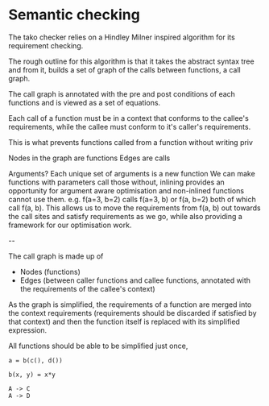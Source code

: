 # Semantic checking

The tako checker relies on a Hindley Milner inspired algorithm for its requirement checking.

The rough outline for this algorithm is that it takes the abstract syntax tree and from it, builds a set of graph of the calls between functions, a call graph.

The call graph is annotated with the pre and post conditions of each functions and is viewed as a set of equations.

Each call of a function must be in a context that conforms to the callee's requirements, while the callee must conform to it's caller's requirements.

This is what prevents functions called from a function without writing priv
  
  Nodes in the graph are functions
  Edges are calls

  Arguments?
   Each unique set of arguments is a new function
   We can make functions with parameters call those without, inlining provides an opportunity for argument aware optimisation and non-inlined functions cannot use them. e.g.
   f(a=3, b=2) calls f(a=3, b) or f(a, b=2) both of which call f(a, b).
   This allows us to move the requirements from f(a, b) out towards the call sites and satisfy requirements as we go, while also providing a framework for our optimisation work.

--

The call graph is made up of
- Nodes (functions)
- Edges (between caller functions and callee functions, annotated with the requirements of the callee's context)

As the graph is simplified, the requirements of a function are merged into the context requirements (requirements should be discarded if satisfied by that context) and then the function itself is replaced with its simplified expression.

All functions should be able to be simplified just once, 

```
a = b(c(), d())

b(x, y) = x*y
```

```
A -> C
A -> D
```
